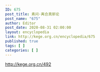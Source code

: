 ```yaml
---
ID: 675
post_title: 素问·离合真邪论
post_name: "675"
author: Editor
post_date: 2020-08-31 02:00:00
layout: encyclopedia
link: http://kege.org.cn/encyclopedia/675
published: true
tags: [ ]
categories: [ ]
---
```

http://kege.org.cn/492